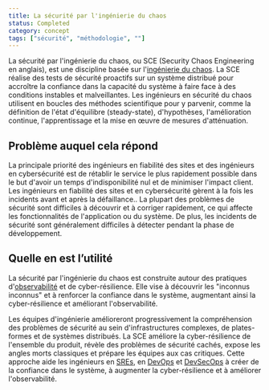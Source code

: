```yaml
---
title: La sécurité par l'ingénierie du chaos
status: Completed
category: concept
tags: ["sécurité", "méthodologie", ""]
---
```


La sécurité par l'ingénierie du chaos, ou SCE (Security Chaos Engineering en anglais), est une discipline basée sur l'[ingénierie du chaos](/fr/chaos-engineering/).
La SCE réalise des tests de sécurité proactifs sur un système distribué
pour accroître la confiance dans la capacité du système à faire face à des conditions instables et malveillantes.
Les ingénieurs en sécurité du chaos utilisent en boucles des méthodes scientifique pour y parvenir,
comme la définition de l'état d'équilibre (steady-state), d'hypothèses, l'amélioration continue, l'apprentissage et la mise en œuvre de mesures d'atténuation.

## Problème auquel cela répond

La principale priorité des ingénieurs en fiabilité des sites et des ingénieurs en cybersécurité est
de rétablir le service le plus rapidement possible dans le but d'avoir un temps d'indisponibilité nul et de minimiser l'impact client.
Les ingénieurs en fiabilité des sites et en cybersécurité gèrent à la fois les incidents avant et après la défaillance..
La plupart des problèmes de sécurité sont difficiles à découvrir et à corriger rapidement, ce qui affecte les fonctionnalités de l'application ou du système.
De plus, les incidents de sécurité sont généralement difficiles à détecter pendant la phase de développement.

## Quelle en est l’utilité

La sécurité par l'ingénierie du chaos est construite autour des pratiques d'[observabilité](/fr/observability/) et de cyber-résilience.
Elle vise à découvrir les "inconnus inconnus" et à renforcer la confiance dans le système,
augmentant ainsi la cyber-résilience et améliorant l'observabilité.

Les équipes d'ingénierie amélioreront progressivement la compréhension des problèmes de sécurité
au sein d'infrastructures complexes, de plates-formes et de systèmes distribués.
La SCE améliore la cyber-résilience de l'ensemble du produit, révèle des problèmes de sécurité cachés,
expose les angles morts classiques et prépare les équipes aux cas critiques.
Cette approche aide les ingénieurs en [SREs](/fr/site-reliability-engineering/), en [DevOps](/fr/devops/) et [DevSecOps](/fr/devsecops/)
à créer de la confiance dans le système, à augmenter la cyber-résilience et à améliorer l'observabilité.